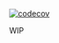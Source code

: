 [![codecov](https://codecov.io/gh/vinnymeller/bobpy/branch/master/graph/badge.svg?token=EUKCFIC9HC)](https://codecov.io/gh/vinnymeller/bobpy)

WIP
